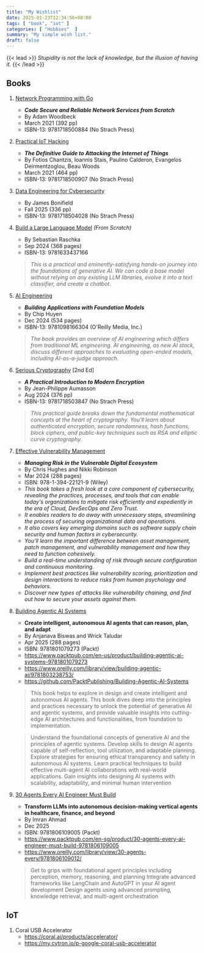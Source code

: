 ```yaml
---
title: "My Wishlist"
date: 2025-01-23T12:34:56+08:00
tags: [ "book", "iot" ]
categories: [ "Hobbies"  ]
summary: "My simple wish list."
draft: false
---
```

{{< lead >}}
*Stupidity is not the lack of knowledge, but the illusion of having it.*
{{< /lead >}}

## Books

 1. [Network Programming with Go](https://nostarch.com/networkprogrammingwithgo)
    - ***Code Secure and Reliable Network Services from Scratch*** 
    - By Adam Woodbeck
    - March 2021 (392 pp)
    - ISBN-13: 9781718500884 (No Strach Press)

 1. [Practical IoT Hacking](https://nostarch.com/practical-iot-hacking)
    - ***The Definitive Guide to Attacking the Internet of Things***
    - By Fotios Chantzis, Ioannis Stais, Paulino Calderon, Evangelos Deirmentzoglou, Beau Woods
    - March 2021 (464 pp)
    - ISBN-13: 9781718500907 (No Strach Press)

 1. [Data Engineering for Cybersecurity](https://nostarch.com/data-engineering-cybersecurity)
    - By James Bonifield
    - Fall 2025 (336 pp)
    - ISBN-13: 9781718504028 (No Strach Press)

 1. [Build a Large Language Model](https://www.manning.com/books/build-a-large-language-model-from-scratch) *(From Scratch)*
    - By Sebastian Raschka
    - Sep 2024 (368 pages)
    - ISBN-13: 9781633437166 
    > *This is a practical and eminently-satisfying hands-on journey into the foundations of generative AI.*
    > *We can code a base model without relying on any existing LLM libraries, evolve it into a text classifier, and create a chatbot.*

 1. [AI Engineering](https://www.oreilly.com/library/view/ai-engineering/9781098166298/)
    - ***Building Applications with Foundation Models***
    - By Chip Huyen
    - Dec 2024 (534 pages)
    - ISBN-13: 9781098166304 (O'Reilly Media, Inc.)
    > *The book provides an overview of AI engineering which differs from traditional ML engineering.*
    > *AI engineering, as new AI stack, discuss different approaches to evaluating open-ended models, including AI-as-a-judge approach.*

 1. [Serious Cryptography](https://nostarch.com/serious-cryptography-2nd-edition) [2nd Ed] 
    - ***A Practical Introduction to Modern Encryption***
    - By Jean-Philippe Aumasson
    - Aug 2024 (376 pp)
    - ISBN-13: 9781718503847 (No Strach Press)
    > *This practical guide breaks down the fundamental mathematical concepts at the heart of cryptography.*
    > *You’ll learn about authenticated encryption, secure randomness, hash functions, block ciphers, and public-key techniques such as RSA and elliptic curve cryptography.*

 1. [Effective Vulnerability Management](https://www.wiley.com/en-us/Effective+Vulnerability+Management%3A+Managing+Risk+in+the+Vulnerable+Digital+Ecosystem-p-9781394221219)
    - ***Managing Risk in the Vulnerable Digital Ecosystem***
    - By Chris Hughes and Nikki Robinson
    - Mar 2024 (288 pages)
    - ISBN: 978-1-394-22121-9 (Wiley)
    - *This book takes a fresh look at a core component of cybersecurity, revealing the practices, processes, and tools that can enable today's organizations to mitigate risk efficiently and expediently in the era of Cloud, DevSecOps and Zero Trust.*
    - *It enables readers to do away with unnecessary steps, streamlining the process of securing organizational data and operations.*
    - *It also covers key emerging domains such as software supply chain security and human factors in cybersecurity.*
    - *You'll learn the important difference between asset management, patch management, and vulnerability management and how they need to function cohesively.*
    - *Build a real-time understanding of risk through secure configuration and continuous monitoring.*
    - *Implement best practices like vulnerability scoring, prioritization and design interactions to reduce risks from human psychology and behaviors.*
    - *Discover new types of attacks like vulnerability chaining, and find out how to secure your assets against them.*

 1. [Building Agentic AI Systems](https://www.packtpub.com/en-us/product/building-agentic-ai-systems-9781801079273)
    - **Create intelligent, autonomous AI agents that can reason, plan, and adapt**
    - By Anjanava Biswas and Wrick Taludar
    - Apr 2025 (288 pages)
    - ISBN: 9781801079273 (Packt)
    - <https://www.packtpub.com/en-us/product/building-agentic-ai-systems-9781801079273>
    - <https://www.oreilly.com/library/view/building-agentic-ai/9781803238753/>
    - <https://github.com/PacktPublishing/Building-Agentic-AI-Systems>
    > This book helps to explore in design and create intelligent and autonomous AI agents.
    > This book dives deep into the principles and practices necessary to unlock the potential of generative AI and agentic systems, and provide valuable insights into cutting-edge AI architectures and functionalities, from foundation to implementation.

    > Understand the foundational concepts of generative AI and the principles of agentic systems.
    > Develop skills to design AI agents capable of self-reflection, tool utilization, and adaptable planning.
    > Explore strategies for ensuring ethical transparency and safety in autonomous AI systems.
    > Learn practical techniques to build effective multi-agent AI collaborations with real-world applications.
    > Gain insights into designing AI systems with scalability, adaptability, and minimal human intervention

 1. [30 Agents Every AI Engineer Must Build](https://www.packtpub.com/en-sg/product/30-agents-every-ai-engineer-must-build-9781806109005)
    - **Transform LLMs into autonomous decision-making vertical agents in healthcare, finance, and beyond**
    - By Imran Ahmad
    - Dec 2025
    - ISBN: 9781806109005 (Packt)
    - <https://www.packtpub.com/en-sg/product/30-agents-every-ai-engineer-must-build-9781806109005>
    - <https://www.oreilly.com/library/view/30-agents-every/9781806109012/>
    > Get to grips with foundational agent principles including perception, memory, reasoning, and planning
    > Integrate advanced frameworks like LangChain and AutoGPT in your AI agent development
    > Design agents using advanced prompting, knowledge retrieval, and multi-agent orchestration


<!--
 1. [LLM Engineer's Handbook](https://www.packtpub.com/en-my/product/llm-engineers-handbook-9781836200062)
    - ***Master the art of engineering large language models from concept to production***
    - By Paul Iusztin, Maxime Labonne
    - Oct 2024 (522 pages)
    - ISBN-13: 9781836200062 (Packt Publishing)
    > *Step into the world of LLMs with this practical guide.* 
    > *It takes you from the fundamentals to deploying advanced applications using LLMOps best practices.*
-->

## IoT

 1. Coral USB Accelerator
    - <https://coral.ai/products/accelerator/>
    - <https://my.cytron.io/p-google-coral-usb-accelerator>


